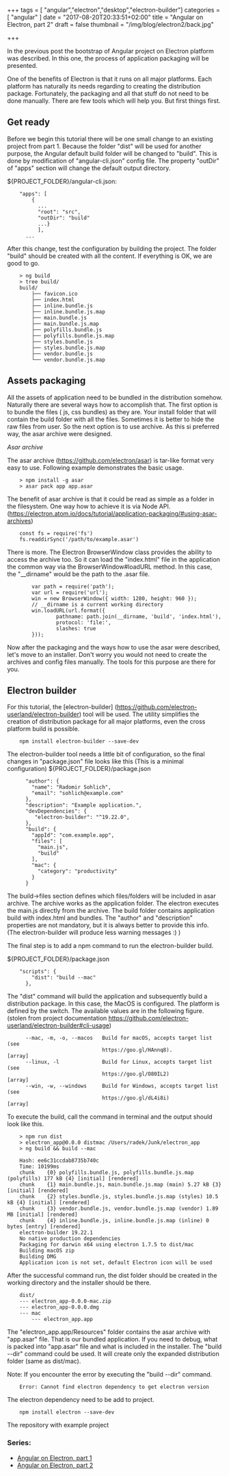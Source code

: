 +++
tags = [ "angular","electron","desktop","electron-builder"]
categories = [ "angular"
]
date = "2017-08-20T20:33:51+02:00"
title = "Angular on Electron, part 2"
draft = false
thumbnail = "/img/blog/electron2/back.jpg"

+++

In the previous post the bootstrap of Angular project on Electron platform was described. In this one, the process of application packaging will be presented.

One of the benefits of Electron is that it runs on all major platforms. Each platform has naturally its needs regarding to creating the distribution package. Fortunately, the packaging and all that stuff do not need to be done manually. There are few tools which will help you. But first things first.

## Get ready

Before we begin this tutorial there will be one small change to an existing project from part 1. Because the folder "dist" will be used for another purpose, the Angular default build folder will be changed to "build". This is done by modification of "angular-cli.json" config file. The property "outDir" of "apps" section will change the default output directory.

${PROJECT_FOLDER}/angular-cli.json:

```
    "apps": [
        {
          ...
          "root": "src",
          "outDir": "build"
          ...}
          ],
      ...
```

After this change, test the configuration by building the project. The folder "build" should be created with all the content. If everything is OK, we are good to go.

```
    > ng build
    > tree build/
    build/
        ├── favicon.ico
        ├── index.html
        ├── inline.bundle.js
        ├── inline.bundle.js.map
        ├── main.bundle.js
        ├── main.bundle.js.map
        ├── polyfills.bundle.js
        ├── polyfills.bundle.js.map
        ├── styles.bundle.js
        ├── styles.bundle.js.map
        ├── vendor.bundle.js
        └── vendor.bundle.js.map
```

## Assets packaging

All the assets of application need to be bundled in the distribution somehow. Naturally there are several ways how to accomplish that. The first option is to bundle the files ( js, css bundles) as they are. Your install folder that will contain the build folder with all the files.  Sometimes it is better to hide the raw files from user. So the next option is to use archive. As this si preferred way, the asar archive were designed.


*Asar archive*

The asar archive (https://github.com/electron/asar) is tar-like format very easy to use. Following example demonstrates the basic usage.

```
    > npm install -g asar
    > asar pack app app.asar
```

The benefit of asar archive is that it could be read as simple as a folder in the filesystem. One way how to achieve it is via Node API. (https://electron.atom.io/docs/tutorial/application-packaging/#using-asar-archives)

```
    const fs = require('fs')
    fs.readdirSync('/path/to/example.asar')
```
There is more. The Electron BrowserWindow class provides the ability to access the archive too. So it can load the "index.html" file in the application the common way via the BrowserWindow#loadURL method. In this case, the "__dirname" would be the path to the .asar file.

```
        var path = require('path');
        var url = require('url');
        win = new BrowserWindow({ width: 1280, height: 960 });
        // __dirname is a current working directory
        win.loadURL(url.format({
                pathname: path.join(__dirname, 'build', 'index.html'),
                protocol: 'file:',
                slashes: true
        }));
```

Now after the packaging and the ways how to use the asar were described, let's move to an installer. Don't worry you would not need to create the archives and config files manually. The tools for this purpose are there for you.


## Electron builder

For this tutorial, the [electron-builder] (https://github.com/electron-userland/electron-builder) tool will be used.  The utility simplifies the creation of distribution package for all major platforms, even the cross platform build is possible.

```
    npm install electron-builder --save-dev
```

The electron-builder tool needs a little bit of configuration, so the final changes in "package.json" file looks like this (This is a minimal configuration)
${PROJECT_FOLDER}/package.json

```
      "author": {
        "name": "Radomir Sohlich",
        "email": "sohlich@example.com"
      },
      "description": "Example application.",
      "devDependencies": {
         "electron-builder": "^19.22.0",
      },
      "build": {
        "appId": "com.example.app",
        "files": [
          "main.js",
          "build"
        ],
        "mac": {
          "category": "productivity"
        }
      }
```

The build->files section defines which files/folders will be included in asar archive. The archive works as the application folder. The electron executes the main.js directly from the archive. The build folder contains application build with index.html and bundles. The "author" and "description" properties are not mandatory, but it is always better to provide this info. (The electron-builder will produce less warning messages :) )

The final step is to add a npm command to run the electron-builder build.

${PROJECT_FOLDER}/package.json

```
    "scripts": {
        "dist": "build --mac"
      },
```

The "dist" command will build the application and subsequently build a distribution package. In this case, the MacOS is configured. The platform is defined by the switch. The available values are in the following figure. (stolen from project documentation https://github.com/electron-userland/electron-builder#cli-usage)

```
      --mac, -m, -o, --macos   Build for macOS, accepts target list (see
                               https://goo.gl/HAnnq8).                       [array]
      --linux, -l              Build for Linux, accepts target list (see
                               https://goo.gl/O80IL2)                        [array]
      --win, -w, --windows     Build for Windows, accepts target list (see
                               https://goo.gl/dL4i8i)                        [array]
```

To execute the build, call the command in terminal and the output should look like this. 

```
    > npm run dist
    > electron_app@0.0.0 distmac /Users/radek/Junk/electron_app
    > ng build && build --mac
    
    Hash: ee6c31ccdab8735b740c
    Time: 10199ms
    chunk    {0} polyfills.bundle.js, polyfills.bundle.js.map (polyfills) 177 kB {4} [initial] [rendered]
    chunk    {1} main.bundle.js, main.bundle.js.map (main) 5.27 kB {3} [initial] [rendered]
    chunk    {2} styles.bundle.js, styles.bundle.js.map (styles) 10.5 kB {4} [initial] [rendered]
    chunk    {3} vendor.bundle.js, vendor.bundle.js.map (vendor) 1.89 MB [initial] [rendered]
    chunk    {4} inline.bundle.js, inline.bundle.js.map (inline) 0 bytes [entry] [rendered]
    electron-builder 19.22.1
    No native production dependencies
    Packaging for darwin x64 using electron 1.7.5 to dist/mac
    Building macOS zip
    Building DMG
    Application icon is not set, default Electron icon will be used
```

After the successful command run, the dist folder should be created in the working directory and the installer should be there.

```
    dist/
    --- electron_app-0.0.0-mac.zip
    --- electron_app-0.0.0.dmg
    --- mac
        --- electron_app.app
```

The "electron_app.app/Resources" folder contains the asar archive with "app.asar" file. That is our bundled application. If you need to debug, what is packed into "app.asar" file and what is included in the installer. The "build --dir" command could be used. It will create only the expanded distribution folder (same as dist/mac). 

Note:
If you encounter the error by executing the "build --dir" command.

```
    Error: Cannot find electron dependency to get electron version
```

The electron dependency need to be add to project.

```
    npm install electron --save-dev
```

The repository with example project [](https://github.com/sohlich/angular_on_electron)



### Series:
- [Angular on Electron, part 1](/post/angular_electron/)
- [Angular on Electron, part 2](/post/angular_electron_2/)
